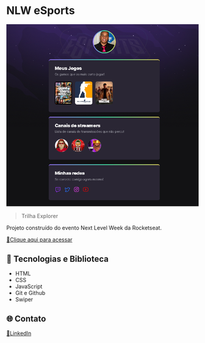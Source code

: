 # NLW eSports 

![preview](./.github/preview.png)

> Trilha Explorer

Projeto construído do evento Next Level Week da Rocketseat.

[🔗Clique aqui para acessar](https://jorginhoo.github.io/nlw-esports/)

## 🚀 Tecnologias e Biblioteca

- HTML
- CSS
- JavaScript
- Git e Github
- Swiper


## 🌐 Contato

[🔗LinkedIn](https://www.linkedin.com/in/jorge-sidney-1b9696238/)
